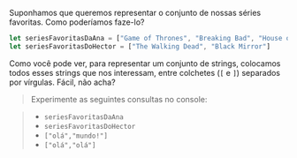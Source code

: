 Suponhamos que queremos representar o conjunto de nossas séries favoritas. Como poderíamos faze-lo?

``` javascript
let seriesFavoritasDaAna = ["Game of Thrones", "Breaking Bad", "House of Cards"];
let seriesFavoritasDoHector = ["The Walking Dead", "Black Mirror"]
```

Como você pode ver, para representar um conjunto de strings, colocamos todos esses strings que nos interessam, entre colchetes (`[` e `]`) separados por vírgulas. Fácil, não acha?

> Experimente as seguintes consultas no console:

> * `seriesFavoritasDaAna`
> * `seriesFavoritasDoHector`
> * `["olá","mundo!"]`
> * `["olá","olá"]`
